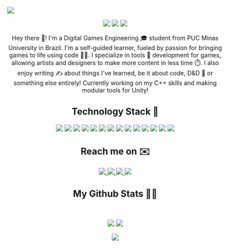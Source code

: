 <p align="center">
 
</p align="center">
<img src="https://i.imgur.com/9WFkln3.png"/>

<p align="center">
 
 <img src="https://badges.pufler.dev/visits/ninito-ph/ninito-ph"/> 
 <img src="https://badges.pufler.dev/repos/ninito-ph"/>
 <img src="https://badges.pufler.dev/commits/monthly/ninito-ph" />

</p>

<p align="center">
  Hey there 👋! I'm a Digital Games Engineering 🎓 student from PUC Minas University in Brazil. I'm a self-guided learner, fueled by passion for bringing games to life using code 🧑‍💻. I specialize in tools 🔧 development for games, allowing artists and designers to make more content in less time ⏱️. I also enjoy writing ✍️ about things I've learned, be it about code, D&D 🐲 or something else entirely! Currently working on my C++ skills and making modular tools for Unity!
</p>  

<h2 align="center">Technology Stack 🔬</h2>

<p align="center">
<img src="https://img.shields.io/badge/-Python-blue?style=flat-square&logo=python"/>
<img src="https://img.shields.io/badge/-CSharp-blue?style=flat-square&logo=csharp"/>
<img src="https://img.shields.io/badge/-C++-blue?style=flat-square&logo=cplusplus"/>
<img src="https://img.shields.io/badge/-Heroku-purple?style=flat-square&logo=heroku"/>
<img src="https://img.shields.io/badge/-MySQL-brown?style=flat-square&logo=mysql"/>
<img src="https://img.shields.io/badge/-MariaDB-brown?style=flat-square&logo=mariadb"/>
<img src="https://img.shields.io/badge/-Git-darkred?style=flat-square&logo=git"/>
<img src="https://img.shields.io/badge/-GitHub-darkred?style=flat-square&logo=github"/>
<img src="https://img.shields.io/badge/-BitBucket-darkred?style=flat-square&logo=bitbucket"/>
<img src="https://img.shields.io/badge/-Perforce-darkred?style=flat-square&logo=perforce"/>
<img src="https://img.shields.io/badge/-Unity-black?style=flat-square&logo=Unity"/>
<img src="https://img.shields.io/badge/-Unreal Engine-black?style=flat-square&logo=unrealengine"/>
<img src="https://img.shields.io/badge/-JetBrains Rider-darkcyan?style=flat-square&logo=jetbrains"/>
<img src="https://img.shields.io/badge/-Blender-darkcyan?style=flat-square&logo=blender"/>
</p>

<h2 align="center">Reach me on ✉️</h2>

<p align="center">
  
<a href="mailto: paulo@ninito.me">
 <img src="https://img.shields.io/badge/-paulo@ninito.me-c14438?style=flat-square&logo=Gmail&logoColor=white&link=mailto:paulo@ninito.me"/>
</a>
<a href="https://www.linkedin.com/in/paulo-oliveira-ninitoph/">
 <img src="https://img.shields.io/badge/-Paulo Oliveira-blue?style=flat-square&logo=Linkedin&logoColor=white&link=https://www.linkedin.com/in/paulo-oliveira-ninitoph/"/>
</a>
 <a href="https://twitter.com/ninitoph">
 <img src="https://img.shields.io/badge/-Paulo Oliveira-blue?style=flat-square&logo=twitter&logoColor=white&link=https://twitter.com/ninitoph"/>
</a>
 <a href="https://www.artstation.com/ninito">
 <img src="https://img.shields.io/badge/-Paulo Oliveira-black?style=flat-square&logo=artstation&logoColor=blue&link=https://www.artstation.com/ninito"/>
</a>
</p>

<!-- 
<h2 align="center">
  My Contribution Graph 📊
</h2>
<p align="center">
  <img src="https://github.com/ritik307/ritik307/raw/output/github-contribution-grid-snake.svg" alt="snake"></center>
</p> -->

<h2 align="center">
  My Github Stats 🧑‍💻
</h2>
 
<br>

<p align = "center">
  <img  src = "https://github-readme-stats.vercel.app/api?username=ninito-ph&show_icons=true&theme=tokyonight&line_height=27">
  <img src = "https://github-readme-stats.vercel.app/api/top-langs/?username=ninito-ph&theme=tokyonight">
</p>

<p align = "center">
 <img  src="https://github-readme-streak-stats.herokuapp.com/?user=ninito-ph&show_icons=true&locale=en&layout=compact&theme=tokyonight&line_height=0" />
</p>
